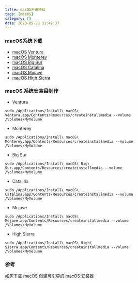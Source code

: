 ```yaml
---
title: macOS系统降级
tags: [macOS]
category: []
date: 2023-05-28 11:47:37
---
```


### macOS系统下载

* [macOS Ventura](https://apps.apple.com/app/macos-ventura/id1638787999?mt=12)
* [macOS Monterey](https://apps.apple.com/cn/app/macos-monterey/id1576738294?mt=12)
* [macOS Big Sur](http://apps.apple.com/cn/app/macos-big-sur/id1526878132?mt=12)
* [macOS Catalina](https://apps.apple.com/cn/app/macos-catalina/id1466841314?mt=12)
* [macOS Mojave](https://apps.apple.com/cn/app/macos-mojave/id1398502828?mt=12)
* [macOS High Sierra](https://apps.apple.com/cn/app/macos-high-sierra/id1246284741?mt=12)

### macOS 系统安装盘制作

* Ventura
```
sudo /Applications/Install\ macOS\ Ventura.app/Contents/Resources/createinstallmedia --volume /Volumes/MyVolume
```

* Monterey
```
sudo /Applications/Install\ macOS\ Monterey.app/Contents/Resources/createinstallmedia --volume /Volumes/MyVolume
```

* Big Sur
```
sudo /Applications/Install\ macOS\ Big\ Sur.app/Contents/Resources/createinstallmedia --volume /Volumes/MyVolume
```

* Catalina
```
sudo /Applications/Install\ macOS\ Catalina.app/Contents/Resources/createinstallmedia --volume /Volumes/MyVolume
```

* Mojave
```
sudo /Applications/Install\ macOS\ Mojave.app/Contents/Resources/createinstallmedia --volume /Volumes/MyVolume
```

* High Sierra
```
sudo /Applications/Install\ macOS\ High\ Sierra.app/Contents/Resources/createinstallmedia --volume /Volumes/MyVolume
```

### 参考
[如何下载 macOS](https://support.apple.com/zh-cn/HT211683)
[创建可引导的 macOS 安装器](https://support.apple.com/zh-cn/HT201372)